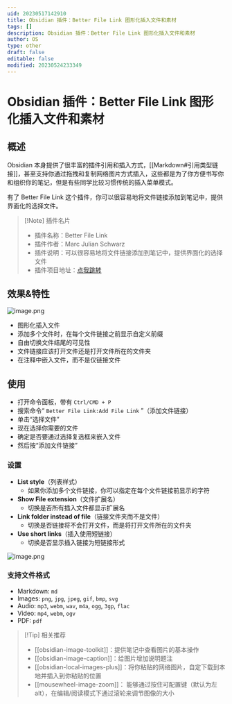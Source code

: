 ```yaml
---
uid: 20230517142910
title: Obsidian 插件：Better File Link 图形化插入文件和素材
tags: []
description: Obsidian 插件：Better File Link 图形化插入文件和素材
author: OS
type: other
draft: false
editable: false
modified: 20230524233349
---
```


# Obsidian 插件：Better File Link 图形化插入文件和素材

## 概述

Obsidian 本身提供了很丰富的插件引用和插入方式，[[Markdown#引用类型链接]]，甚至支持你通过拖拽和复制网络图片方式插入，这些都是为了你方便书写你和组织你的笔记，但是有些同学比较习惯传统的插入菜单模式。

有了 Better File Link 这个插件，你可以很容易地将文件链接添加到笔记中，提供界面化的选择文件。

> [!Note] 插件名片
> - 插件名称：Better File Link
> - 插件作者：Marc Julian Schwarz
> - 插件说明：可以很容易地将文件链接添加到笔记中，提供界面化的选择文件
> - 插件项目地址：[点我跳转](https://github.com/marcjulianschwarz/obsidian-file-link)

## 效果&特性

![image.png](https://cdn.pkmer.cn/images/20230517143411.png!pkmer)

- 图形化插入文件
- 添加多个文件时，在每个文件链接之前显示自定义前缀
- 自由切换文件结尾的可见性
- 文件链接应该打开文件还是打开文件所在的文件夹
- 在注释中嵌入文件，而不是仅链接文件

## 使用

- 打开命令面板，带有 `Ctrl/CMD + P`
- 搜索命令“ `Better File Link:Add File Link` ”（添加文件链接）
- 单击“选择文件”
- 现在选择你需要的文件
- 确定是否要通过选择复选框来嵌入文件
- 然后按“添加文件链接”

### 设置

- **List style**（列表样式）
	- 如果你添加多个文件链接，你可以指定在每个文件链接前显示的字符
- **Show File extension**（文件扩展名）
	- 切换是否所有插入文件都显示扩展名
- **Link folder instead of file**（链接文件夹而不是文件）
	- 切换是否链接将不会打开文件，而是将打开文件所在的文件夹
- **Use short links**（插入使用短链接）
	- 切换是否显示插入链接为短链接形式

![image.png](https://cdn.pkmer.cn/images/20230517144515.png!pkmer)

### 支持文件格式

- Markdown: `md`
- Images: `png`, `jpg`, `jpeg`, `gif`, `bmp`, `svg`
- Audio: `mp3`, `webm`, `wav`, `m4a`, `ogg`, `3gp`, `flac`
- Video: `mp4`, `webm`, `ogv`
- PDF: `pdf`

> [!Tip] 相关推荐
> - [[obsidian-image-toolkit]]：提供笔记中查看图片的基本操作
> - [[obsidian-image-caption]]：给图片增加说明题注
> - [[obsidian-local-images-plus]]：将你粘贴的网络图片，自定下载到本地并插入到你粘贴的位置
> - [[mousewheel-image-zoom]]： 能够通过按住可配置键（默认为左 alt），在编辑/阅读模式下通过滚轮来调节图像的大小